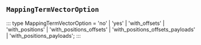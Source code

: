 ## `MappingTermVectorOption`
:::
type MappingTermVectorOption = 'no' | 'yes' | 'with_offsets' | 'with_positions' | 'with_positions_offsets' | 'with_positions_offsets_payloads' | 'with_positions_payloads';
:::
